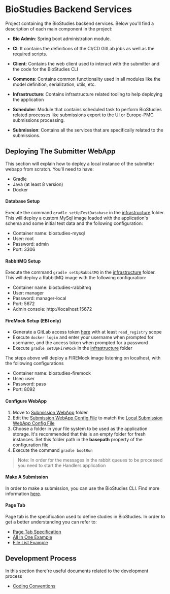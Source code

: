 # BioStudies Backend Services

Project containing the BioStudies backend services. Below you'll find a description of each main component in the
project:

* **Bio Admin**:
Spring boot administration module.

* **CI**:
It contains the definitions of the CI/CD GitLab jobs as well as the required scripts.

* **Client**:
Contains the web client used to interact with the submitter and the code for the BioStudies CLI

* **Commons**:
Contains common functionality used in all modules like the model definition, serialization, utils, etc. 

* **Infrastructure**:
Contains infrastructure related tooling to help deploying the application

* **Scheduler**:
Module that contains scheduled task to perform BioStudies related processes like submissions export to the UI or
Europe-PMC submissions processing.

* **Submission**:
Contains all the services that are specifically related to the submissions.


## Deploying The Submitter WebApp
This section will explain how to deploy a local instance of the submitter webapp from scratch. You'll need to have:
* Gradle
* Java (at least 8 version)
* Docker

#### Database Setup
Execute the command `gradle setUpTestDatabase` in the [infrastructure](infrastructure) folder. This will deploy a
custom MySql image loaded with the application's schema and some initial test data and the following configuration:
* Container name: biostudies-mysql
* User: root
* Password: admin
* Port: 3306


#### RabbitMQ Setup
Execute the command `gradle setUpRabbitMQ` in the [infrastructure](infrastructure) folder. This will deploy a
RabbitMQ image with the following configuration:
* Container name: biostudies-rabbitmq
* User: manager
* Password: manager-local
* Port: 5672
* Admin console: http://localhost:15672

#### FireMock Setup (EBI only)

* Generate a GitLab access token [here](https://gitlab.ebi.ac.uk/-/profile/personal_access_tokens) with at least `read_registry` scope
* Execute `docker login` and enter your username when prompted for username, and the access token when prompted for a password
* Execute `gradle setUpFireMock` in the [infrastructure](infrastructure) folder

The steps above will deploy a FIREMock image listening on localhost, with the following configurations

* Container name: biostudies-firemock
* User: user
* Password: pass
* Port: 8092

#### Configure WebApp
1. Move to [Submission WebApp](submission/submission-webapp) folder
2. Edit the [Submission WebApp Config File](submission/submission-webapp/src/main/resources/application.yml) to match
the [Local Submission WebApp Config File](submission/submission-webapp/src/main/resources/application-local.yml)
3. Choose a folder in your file system to be used as the application storage. It's recommended that this is an empty
folder for fresh instances. Set this folder path in the **basepath** property of the configuration file
4. Execute the command `gradle bootRun`

>Note: In order for the messages in the rabbit queues to be processed you need to start the Handlers application

#### Make A Submission
In order to make a submission, you can use the BioStudies CLI. Find more information
[here](client/bio-commandline/README.md).

#### Page Tab
Page tab is the specification used to define studies in BioStudies. In order to get a better understanding you can refer
to:
* [Page Tab Specification](https://ebibiostudies.github.io/page-tab-specification)
* [All In One Example](https://ebibiostudies.github.io/page-tab-specification/examples/AllInOneExample.html)
* [File List Example](https://ebibiostudies.github.io/page-tab-specification/examples/FileListExample.html)

## Development Process
In this section there're useful documents related to the development process
- [Coding Conventions](/docs/Coding_Conventions.md)
